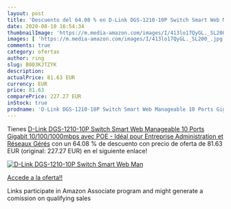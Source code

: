 ```yaml
---
layout: post
title: 'Descuento del 64.08 % en D-Link DGS-1210-10P Switch Smart Web Man'
date: 2020-08-10 16:54:34
thumbnailImage: 'https://m.media-amazon.com/images/I/413lo17QyGL._SL200_.jpg'
images: [ 'https://m.media-amazon.com/images/I/413lo17QyGL._SL200_.jpg' ]
comments: true
category: ofertas
author: ring
slug: B003KJTZYK
description:
actualPrice: 81.63 EUR
currency: EUR
price: 81.63
comparePrice: 227.27 EUR
inStock: true
prodname: 'D-Link DGS-1210-10P Switch Smart Web Manageable 10 Ports Gigabit 10/100/1000mbps avec POE - Idéal pour Entreprise Administration et Réseaux Gérés'
---
```


Tienes [D-Link DGS-1210-10P Switch Smart Web Manageable 10 Ports Gigabit 10/100/1000mbps avec POE - Idéal pour Entreprise Administration et Réseaux Gérés](https://www.amazon.fr/dp/B003KJTZYK/?tag=tolees0d-21) con un 64.08 % de descuento con precio de oferta de 81.63 EUR (original: 227.27 EUR) en el siguiente enlace!

[![D-Link DGS-1210-10P Switch Smart Web Man](https://m.media-amazon.com/images/I/413lo17QyGL._SL200_.jpg)](https://www.amazon.fr/dp/B003KJTZYK/?tag=tolees0d-21)

[Accede a la oferta!!](https://www.amazon.fr/dp/B003KJTZYK/?tag=tolees0d-21)

Links participate in Amazon Associate program and might generate a comission on qualifying sales


